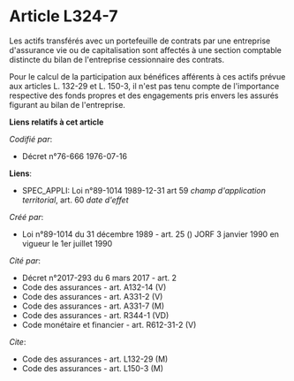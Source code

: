 # Article L324-7

Les actifs transférés avec un portefeuille de contrats par une entreprise d'assurance vie ou de capitalisation sont affectés
à une section comptable distincte du bilan de l'entreprise cessionnaire des contrats.

Pour le calcul de la participation aux bénéfices afférents à ces actifs prévue aux articles L. 132-29 et L. 150-3, il n'est
pas tenu compte de l'importance respective des fonds propres et des engagements pris envers les assurés figurant au bilan de
l'entreprise.

**Liens relatifs à cet article**

_Codifié par_:

  - Décret n°76-666 1976-07-16

**Liens**:

  - SPEC_APPLI: Loi n°89-1014 1989-12-31 art 59 *champ d'application territorial*, art. 60 *date d'effet*

_Créé par_:

  - Loi n°89-1014 du 31 décembre 1989 - art. 25 () JORF 3 janvier 1990 en vigueur le 1er juillet 1990

_Cité par_:

  - Décret n°2017-293 du 6 mars 2017 - art. 2
  - Code des assurances - art. A132-14 (V)
  - Code des assurances - art. A331-2 (V)
  - Code des assurances - art. A331-7 (M)
  - Code des assurances - art. R344-1 (VD)
  - Code monétaire et financier - art. R612-31-2 (V)

_Cite_:

  - Code des assurances - art. L132-29 (M)
  - Code des assurances - art. L150-3 (M)
